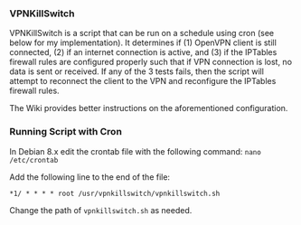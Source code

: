 ### VPNKillSwitch

VPNKillSwitch is a script that can be run on a schedule using cron (see below for my implementation). It determines if (1) OpenVPN client is still connected, (2) if an internet connection is active, and (3) if the IPTables firewall rules are configured properly such that if VPN connection is lost, no data is sent or received. If any of the 3 tests fails, then the script will attempt to reconnect the client to the VPN and reconfigure the IPTables firewall rules.

The Wiki provides better instructions on the aforementioned configuration.

### Running Script with Cron

In Debian 8.x edit the crontab file with the following command: `nano /etc/crontab`

Add the following line to the end of the file:

`*1/ * * * * root /usr/vpnkillswitch/vpnkillswitch.sh`

Change the path of `vpnkillswitch.sh` as needed.
